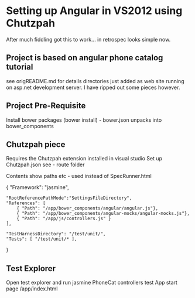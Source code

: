 ﻿# Setting up Angular in VS2012 using Chutzpah

After much fiddling got this to work... in retrospec looks simple now.


## Project is based on angular phone catalog tutorial

see origREADME.md for details directories just added as web site running on asp.net development server. I have ripped out some pieces however.

## Project Pre-Requisite

Install bower packages (bower install) - bower.json unpacks into bower_components

## Chutzpah piece

Requires the Chutzpah extension installed in visual studio
Set up Chutzpah.json see - route folder

Contents show paths etc - used instead of SpecRunner.html

{
    "Framework": "jasmine",

	"RootReferencePathMode":"SettingsFileDirectory",
	"References": [
		{ "Path": "/app/bower_components/angular/angular.js"},
		{ "Path": "/app/bower_components/angular-mocks/angular-mocks.js"},
		{ "Path": "/app/js/controllers.js" }
	],

	"TestHarnessDirectory": "/test/unit/",
    "Tests": [ "/test/unit/* ], 
}


## Test Explorer

Open test explorer and run jasmine PhoneCat controllers test
App start page /app/index.html


